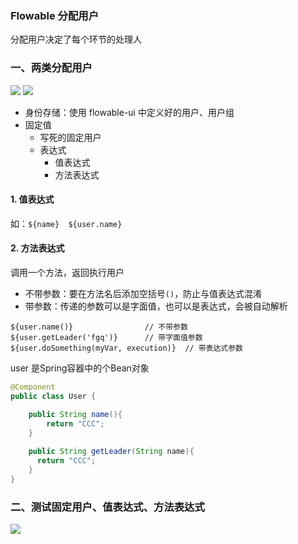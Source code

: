 ###  Flowable 分配用户
分配用户决定了每个环节的处理人

### 一、两类分配用户
![](https://fgq233.github.io/imgs/workflow/flow03.png)
![](https://fgq233.github.io/imgs/workflow/flow04.png)


* 身份存储：使用 flowable-ui 中定义好的用户、用户组
* 固定值
  * 写死的固定用户
  * 表达式
    * 值表达式
    * 方法表达式

#### 1. 值表达式
如：`${name}  ${user.name}`

#### 2. 方法表达式
调用一个方法，返回执行用户
* 不带参数：要在方法名后添加空括号`()`，防止与值表达式混淆
* 带参数：传递的参数可以是字面值，也可以是表达式，会被自动解析

```
${user.name()}                // 不带参数           
${user.getLeader('fgq')}      // 带字面值参数
${user.doSomething(myVar, execution)}  // 带表达式参数
```

user 是Spring容器中的个Bean对象


```java
@Component
public class User {

    public String name(){
        return "CCC";
    }
    
    public String getLeader(String name){
      return "CCC";
    }
}
```


### 二、测试固定用户、值表达式、方法表达式
![](https://fgq233.github.io/imgs/workflow/flow05.png)
